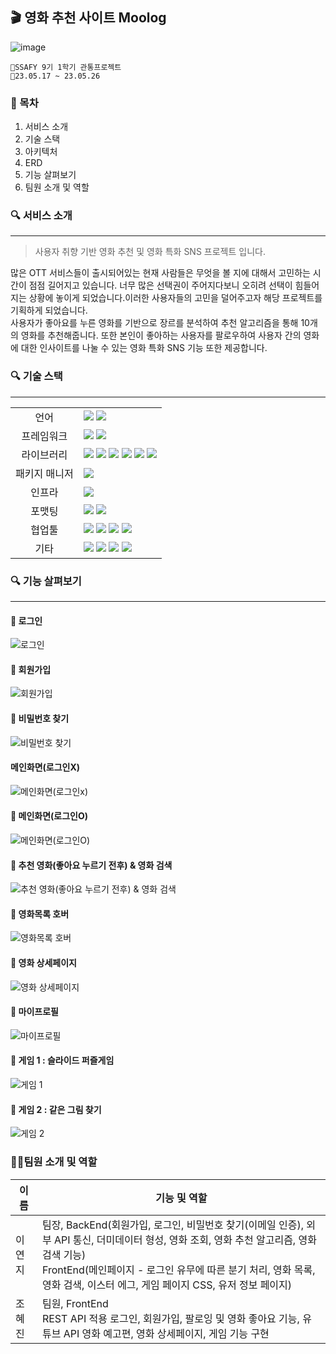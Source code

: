 ## 🎬 영화 추천 사이트 Moolog

![image](https://github.com/YEOM2YEOM2/Moolog/assets/129479086/55f90c3f-a9eb-43ae-8dfa-4e4335bfbe1e)

    📌SSAFY 9기 1학기 관통프로젝트
    📌23.05.17 ~ 23.05.26

### 📑 목차

1. 서비스 소개
2. 기술 스택
3. 아키텍처
4. ERD
5. 기능 살펴보기
6. 팀원 소개 및 역할

### 🔍 서비스 소개
---
> 사용자 취향 기반 영화 추천 및 영화 특화 SNS 프로젝트 입니다.

많은 OTT 서비스들이 출시되어있는 현재 사람들은 무엇을 볼 지에 대해서 고민하는 시간이 점점 길어지고 있습니다. 너무 많은 선택권이 주어지다보니 오히려 선택이 힘들어지는 상황에 놓이게 되었습니다.이러한 사용자들의 고민을 덜어주고자 해당 프로젝트를 기획하게 되었습니다.<br>
사용자가 좋아요를 누른 영화를 기반으로 장르를 분석하여 추천 알고리즘을 통해 10개의 영화를 추천해줍니다. 또한 본인이 좋아하는 사용자를 팔로우하여 사용자 간의 영화에 대한 인사이트를 나눌 수 있는 영화 특화 SNS 기능 또한 제공합니다.


### 🔍 기술 스택
---

<table>
<tr>
 <td align="center">언어</td>
 <td>
  <img src="https://img.shields.io/badge/JavaScript-F7DF1E?style=for-the-badge&logo=JavaScript&logoColor=ffffff"/>
  <img src="https://img.shields.io/badge/Python-3776AB?style=for-the-badge&logo=Python&logoColor=white"/>
    
    
 </td>
</tr>
<tr>
 <td align="center">프레임워크</td>
 <td>
  <img src="https://img.shields.io/badge/Django-092E20?style=for-the-badge&logo=Django&logoColor=ffffff"/>
    <img src="https://img.shields.io/badge/Vue-41B883?style=for-the-badge&logo=vue.js&logoColor=ffffff"/>  
</tr>
<tr>
 <td align="center">라이브러리</td>
 <td>
<img src="https://img.shields.io/badge/vuetify-1867C0?style=for-the-badge&logo=Vuetify&logoColor=ffffff"/>
<img src="https://img.shields.io/badge/bootstrap-7952B3?style=for-the-badge&logo=bootstrap&logoColor=ffffff"/>
<img src="https://img.shields.io/badge/vue router-41B883?style=for-the-badge&logo=&logoColor=ffffff"/>
<img src="https://img.shields.io/badge/lodash-3492FF?style=for-the-badge&logo=lodash&logoColor=ffffff"/>
<img src="https://img.shields.io/badge/axios-5A29E4?style=for-the-badge&logo=axios&logoColor=ffffff"/>
<img src="https://img.shields.io/badge/django allauth-000000?style=for-the-badge&logo=django-allauth&logoColor=ffffff"/>

</tr>
<tr>
 <td align="center">패키지 매니저</td>
 <td>
    <img src="https://img.shields.io/badge/npm-CB3837?style=for-the-badge&logo=npm&logoColor=white">
  </td>
</tr>
<tr>
 <td align="center">인프라</td>
 <td>
  <img src="https://img.shields.io/badge/Sqlite-003B57?style=for-the-badge&logo=SQlite&logoColor=ffffff"/>  
</tr>
<tr>
 <td align="center">포맷팅</td>
 <td>
  <img src="https://img.shields.io/badge/ESLint-4B32C3?style=for-the-badge&logo=ESLint&logoColor=ffffff"/> 
  <img src="https://img.shields.io/badge/Prettier-F7B93E?style=for-the-badge&logo=Prettier&logoColor=ffffff"/> 
  </td>
</tr>

<tr>
 <td align="center">협업툴</td>
 <td>
    <img src="https://img.shields.io/badge/Git-F05032?style=for-the-badge&logo=Git&logoColor=white"/>
    <img src="https://img.shields.io/badge/GitHub-181717?style=for-the-badge&logo=GitHub&logoColor=white"/> 
    <img src="https://img.shields.io/badge/Gitlab-FC6D26?style=for-the-badge&logo=Gitlab&logoColor=white"/> 
    <img src="https://img.shields.io/badge/Mattermost-0058CC?style=for-the-badge&logo=Mattermost&logoColor=white"/> 
 </td>
</tr>
<tr>
 <td align="center">기타</td>
 <td>
    <img src="https://img.shields.io/badge/Figma-F24E1E?style=for-the-badge&logo=Figma&logoColor=white"/>
    <img src="https://img.shields.io/badge/Notion-000000?style=for-the-badge&logo=Notion&logoColor=white"/> 
    <img src="https://img.shields.io/badge/swagger-85EA2D?style=for-the-badge&logo=swagger&logoColor=white"/>
    <img src="https://img.shields.io/badge/postman-FF6C37?style=for-the-badge&logo=postman&logoColor=white"/>
 </td>
</tr>
</table>


### 🔍 기능 살펴보기
---
#### 🎥 로그인
![로그인](./image/로그인.gif)

#### 🎥 회원가입
![회원가입](./image/회원가입.gif)

#### 🎥 비밀번호 찾기
![비밀번호 찾기](./image/비밀번호%20찾기.gif)

#### 메인화면(로그인X)
![메인화면(로그인x)](./image/메인화면(로그인X).gif)

#### 🎥 메인화면(로그인O)
![메인화면(로그인O)](./image/메인화면(로그인O).gif)

#### 🎥 추천 영화(좋아요 누르기 전후) & 영화 검색
![추천 영화(좋아요 누르기 전후) & 영화 검색](./image/영화%20좋아요%20전후%20및%20영화%20검색.gif)

#### 🎥 영화목록 호버
![영화목록 호버](./image/영화목록%20호버.gif)

#### 🎥 영화 상세페이지
![영화 상세페이지](./image/영화%20상세페이지.gif)

#### 🎥 마이프로필
![마이프로필](./image/마이%20페이지(프로필%20이미지,%20닉네임%20변경).gif)

#### 🎥 게임 1 : 슬라이드 퍼즐게임
![게임 1](./image/슬라이드%20퍼즐%20게임.gif)

#### 🎥 게임 2 : 같은 그림 찾기
![게임 2](./image/같은%20그림%20찾기.gif)

### 🧚‍♀️팀원 소개 및 역할
| 이름   | 기능 및 역할 |
| ----|--------------------------------------------------------------------------- |
| 이연지 |  팀장, BackEnd(회원가입, 로그인, 비밀번호 찾기(이메일 인증), 외부 API 통신, 더미데이터 형성, 영화 조회, 영화 추천 알고리즘, 영화 검색 기능)</br>FrontEnd(메인페이지 - 로그인 유무에 따른 분기 처리, 영화 목록, 영화 검색, 이스터 에그, 게임 페이지 CSS, 유저 정보 페이지)|
| 조혜진 |  팀원, FrontEnd </br> REST API 적용 로그인, 회원가입, 팔로잉 및 영화 좋아요 기능, 유튜브 API 영화 예고편, 영화 상세페이지, 게임 기능 구현 |
